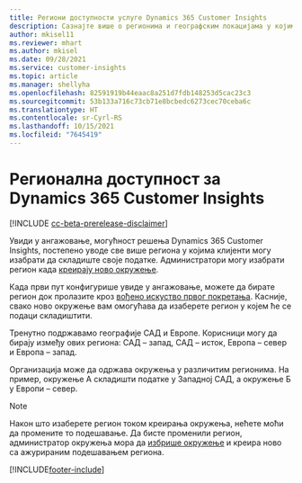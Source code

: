 ```yaml
---
title: Региони доступности услуге Dynamics 365 Customer Insights
description: Сазнајте више о регионима и географским локацијама у којима се примењује услуга.
author: mkisel11
ms.reviewer: mhart
ms.author: mkisel
ms.date: 09/28/2021
ms.service: customer-insights
ms.topic: article
ms.manager: shellyha
ms.openlocfilehash: 82591919b44eaac8a251d7fdb148253d5cac23c3
ms.sourcegitcommit: 53b133a716c73cb71e8bcbedc6273cec70ceba6c
ms.translationtype: HT
ms.contentlocale: sr-Cyrl-RS
ms.lasthandoff: 10/15/2021
ms.locfileid: "7645419"
---
```

# <a name="regional-availability-for-dynamics-365-customer-insights"></a>Регионална доступност за Dynamics 365 Customer Insights

[!INCLUDE [cc-beta-prerelease-disclaimer](includes/cc-beta-prerelease-disclaimer.md)]

Увиди у ангажовање, могућност решења Dynamics 365 Customer Insights, постепено уводе све више региона у којима клијенти могу изабрати да складиште своје податке. Администратори могу изабрати регион када [креирају ново окружење](create-new-environment.md). 

Када први пут конфигурише увиде у ангажовање, можете да бирате регион док пролазите кроз [вођено искуство првог покретања](quickstart.md). Касније, свако ново окружење вам омогућава да изаберете регион у којем ће се подаци складиштити.

Тренутно подржавамо географије САД и Европе. Корисници могу да бирају између ових региона: САД – запад, САД – исток, Европа – север и Европа – запад.

Организација може да одржава окружења у различитим регионима. На пример, окружење А складишти податке у Западној САД, а окружење Б у Европи – север.

> [!NOTE]
> Након што изаберете регион током креирања окружења, нећете моћи да промените то подешавање. Да бисте променили регион, администратор окружења мора да [избрише окружење](manage-environments-workspaces.md#delete-an-environment) и креира ново са ажурираним подешавањем региона.


[!INCLUDE[footer-include](../includes/footer-banner.md)]
